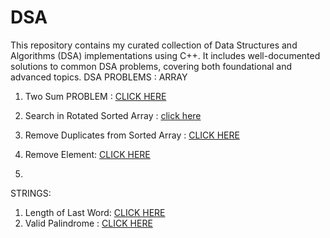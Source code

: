 # DSA
This repository contains my curated collection of Data Structures and Algorithms (DSA) implementations using C++. It includes well-documented solutions to common DSA problems, covering both foundational and advanced topics.
DSA PROBLEMS : 
ARRAY 
1. Two Sum PROBLEM :  [CLICK HERE ](https://github.com/sephalicoder/DSA-with-C-/blob/b5d79ecf0c674b88ca5eec1766b467514c80aa73/ARRAY/TwoSum.cpp)
2. Search in Rotated Sorted  Array : [click here](https://github.com/sephalicoder/DSA-with-C-/blob/5a29a6be132d9e4b4a440faa4aab65f9be19e22f/ARRAY/Search%20in%20Rotated%20Sorted%20%20Array)
   
3. Remove Duplicates from Sorted Array : [CLICK HERE](https://github.com/sephalicoder/DSA-with-C-/blob/fe4a5c7ae50e8eb69c772c8e0c51b24cb0df9ee0/ARRAY/Remove%20Duplicates%20from%20Sorted%20Array)

4. Remove Element: [CLICK HERE](https://github.com/sephalicoder/DSA-with-C-/blob/b82ea9f9e959842ef9566f1051dd493d8269e40e/ARRAY/Remove%20Element)
5. 
STRINGS: 
1.  Length of Last Word: [CLICK HERE](https://github.com/sephalicoder/DSA-with-C-/blob/eda089c1d468b5ab5cf3e644074ae4d568ee59d9/STRINGS/Length%20of%20Last%20Word)
2. Valid Palindrome :  [CLICK HERE](https://github.com/sephalicoder/DSA-with-C-/blob/8662670f78d8aad9d7d8df317d330aa2b469a638/STRING/Valid%20Palindrome)

